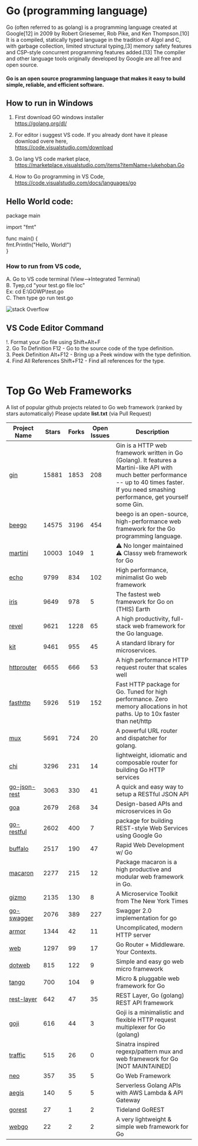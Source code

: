 # Go (programming language)
Go (often referred to as golang) is a programming language created at Google[12] in 2009 by Robert Griesemer, Rob Pike, and Ken Thompson.[10] It is a compiled, statically typed language in the tradition of Algol and C, with garbage collection, limited structural typing,[3] memory safety features and CSP-style concurrent programming features added.[13] The compiler and other language tools originally developed by Google are all free and open source.

#### Go is an open source programming language that makes it easy to build simple, reliable, and efficient software.


## How to run in Windows

01. First download GO windows installer <br />
https://golang.org/dl/

02. For editor i suggest VS code. If you already dont have it please download overe here, <br />
https://code.visualstudio.com/download

03. Go lang VS code market place, <br />
https://marketplace.visualstudio.com/items?itemName=lukehoban.Go

04. How to Go programming in VS Code, <br />
https://code.visualstudio.com/docs/languages/go


## Hello World code:
package main <br />

import "fmt" <br />

func main() { <br />
	fmt.Println("Hello, World!") <br />
}


### How to run from VS code,
A. Go to VS code terminal (View-->Integrated Terminal)<br />
B. Tyep,cd "your test.go file loc" <br />
Ex: cd E:\GOWP\test.go <br />
C. Then type go run test.go <br />

![stack Overflow](https://github.com/shahedbd/GOProgramming/blob/master/Resources/GoRunFromVSCode.JPG)


## VS Code Editor Command
!. Format your Go file using Shift+Alt+F <br />
2. Go To Definition F12 - Go to the source code of the type definition. <br />
3. Peek Definition Alt+F12 - Bring up a Peek window with the type definition. <br />
4. Find All References Shift+F12 - Find all references for the type. <br /> <br />



# Top Go Web Frameworks
A list of popular github projects related to Go web framework (ranked by stars automatically)
Please update **list.txt** (via Pull Request)

| Project Name | Stars | Forks | Open Issues | Description |
| ------------ | ----- | ----- | ----------- | ----------- |
| [gin](https://github.com/gin-gonic/gin) | 15881 | 1853 | 208 | Gin is a HTTP web framework written in Go (Golang). It features a Martini-like API with much better performance -- up to 40 times faster. If you need smashing performance, get yourself some Gin. |
| [beego](https://github.com/astaxie/beego) | 14575 | 3196 | 454 | beego is an open-source, high-performance web framework for the Go programming language. |
| [martini](https://github.com/go-martini/martini) | 10003 | 1049 | 1 | ⚠️ No longer maintained ⚠️  Classy web framework for Go |
| [echo](https://github.com/labstack/echo) | 9799 | 834 | 102 | High performance, minimalist Go web framework |
| [iris](https://github.com/kataras/iris) | 9649 | 978 | 5 | The fastest web framework for Go on (THIS) Earth |
| [revel](https://github.com/revel/revel) | 9621 | 1228 | 65 | A high productivity, full-stack web framework for the Go language. |
| [kit](https://github.com/go-kit/kit) | 9461 | 955 | 45 | A standard library for microservices. |
| [httprouter](https://github.com/julienschmidt/httprouter) | 6655 | 666 | 53 | A high performance HTTP request router that scales well |
| [fasthttp](https://github.com/valyala/fasthttp) | 5926 | 519 | 152 | Fast HTTP package for Go. Tuned for high performance. Zero memory allocations in hot paths. Up to 10x faster than net/http |
| [mux](https://github.com/gorilla/mux) | 5691 | 724 | 20 | A powerful URL router and dispatcher for golang. |
| [chi](https://github.com/go-chi/chi) | 3296 | 231 | 14 | lightweight, idiomatic and composable router for building Go HTTP services |
| [go-json-rest](https://github.com/ant0ine/go-json-rest) | 3063 | 330 | 41 | A quick and easy way to setup a RESTful JSON API |
| [goa](https://github.com/goadesign/goa) | 2679 | 268 | 34 | Design-based APIs and microservices in Go |
| [go-restful](https://github.com/emicklei/go-restful) | 2602 | 400 | 7 | package for building REST-style Web Services using Google Go |
| [buffalo](https://github.com/gobuffalo/buffalo) | 2517 | 190 | 47 | Rapid Web Development w/ Go |
| [macaron](https://github.com/go-macaron/macaron) | 2277 | 215 | 12 | Package macaron is a high productive and modular web framework in Go. |
| [gizmo](https://github.com/NYTimes/gizmo) | 2135 | 130 | 8 | A Microservice Toolkit from The New York Times |
| [go-swagger](https://github.com/go-swagger/go-swagger) | 2076 | 389 | 227 | Swagger 2.0 implementation for go |
| [armor](https://github.com/labstack/armor) | 1344 | 42 | 11 | Uncomplicated, modern HTTP server |
| [web](https://github.com/gocraft/web) | 1297 | 99 | 17 | Go Router + Middleware. Your Contexts. |
| [dotweb](https://github.com/devfeel/dotweb) | 815 | 122 | 9 | Simple and easy go web micro framework |
| [tango](https://github.com/lunny/tango) | 700 | 104 | 9 | Micro & pluggable web framework for Go |
| [rest-layer](https://github.com/rs/rest-layer) | 642 | 47 | 35 | REST Layer, Go (golang) REST API framework |
| [goji](https://github.com/goji/goji) | 616 | 44 | 3 | Goji is a minimalistic and flexible HTTP request multiplexer for Go (golang) |
| [traffic](https://github.com/pilu/traffic) | 515 | 26 | 0 | Sinatra inspired regexp/pattern mux and web framework for Go [NOT MAINTAINED] |
| [neo](https://github.com/ivpusic/neo) | 357 | 35 | 5 | Go Web Framework |
| [aegis](https://github.com/tmaiaroto/aegis) | 140 | 5 | 5 | Serverless Golang APIs with AWS Lambda & API Gateway |
| [gorest](https://github.com/tideland/gorest) | 27 | 1 | 2 | Tideland GoREST |
| [webgo](https://github.com/bnkamalesh/webgo) | 22 | 2 | 2 | A very lightweight & simple web framework for Go |



